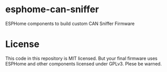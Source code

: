 # esphome-can-sniffer
ESPHome components to build custom CAN Sniffer Firmware

# License
This code in this repository is MIT licensed. But your final firmware uses ESPHome and other components licensed under GPLv3. Plese be warned.
